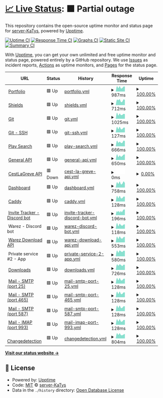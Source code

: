 # [📈 Live Status](https://status.katys.cf): <!--live status--> **🟧 Partial outage**

This repository contains the open-source uptime monitor and status page for [server-KaTys](https://status.katys.cf), powered by [Upptime](https://github.com/upptime/upptime).

[![Uptime CI](https://github.com/server-KaTys/status/workflows/Uptime%20CI/badge.svg)](https://github.com/server-KaTys/status/actions?query=workflow%3A%22Uptime+CI%22)
[![Response Time CI](https://github.com/server-KaTys/status/workflows/Response%20Time%20CI/badge.svg)](https://github.com/server-KaTys/status/actions?query=workflow%3A%22Response+Time+CI%22)
[![Graphs CI](https://github.com/server-KaTys/status/workflows/Graphs%20CI/badge.svg)](https://github.com/server-KaTys/status/actions?query=workflow%3A%22Graphs+CI%22)
[![Static Site CI](https://github.com/server-KaTys/status/workflows/Static%20Site%20CI/badge.svg)](https://github.com/server-KaTys/status/actions?query=workflow%3A%22Static+Site+CI%22)
[![Summary CI](https://github.com/server-KaTys/status/workflows/Summary%20CI/badge.svg)](https://github.com/server-KaTys/status/actions?query=workflow%3A%22Summary+CI%22)

With [Upptime](https://upptime.js.org), you can get your own unlimited and free uptime monitor and status page, powered entirely by a GitHub repository. We use [Issues](https://github.com/server-KaTys/status/issues) as incident reports, [Actions](https://github.com/server-KaTys/status/actions) as uptime monitors, and [Pages](https://status.katys.cf) for the status page.

<!--start: status pages-->
<!-- This summary is generated by Upptime (https://github.com/upptime/upptime) -->
<!-- Do not edit this manually, your changes will be overwritten -->
<!-- prettier-ignore -->
| URL | Status | History | Response Time | Uptime |
| --- | ------ | ------- | ------------- | ------ |
| <img alt="" src="https://icons.duckduckgo.com/ip3/tianalemesle.fr.ico" height="13"> [Portfolio](https://tianalemesle.fr) | 🟩 Up | [portfolio.yml](https://github.com/server-KaTys/status/commits/HEAD/history/portfolio.yml) | <details><summary><img alt="Response time graph" src="./graphs/portfolio/response-time-week.png" height="20"> 987ms</summary><br><a href="https://status.kaki87.net/history/portfolio"><img alt="Response time 935" src="https://img.shields.io/endpoint?url=https%3A%2F%2Fraw.githubusercontent.com%2Fserver-KaTys%2Fstatus%2FHEAD%2Fapi%2Fportfolio%2Fresponse-time.json"></a><br><a href="https://status.kaki87.net/history/portfolio"><img alt="24-hour response time 1125" src="https://img.shields.io/endpoint?url=https%3A%2F%2Fraw.githubusercontent.com%2Fserver-KaTys%2Fstatus%2FHEAD%2Fapi%2Fportfolio%2Fresponse-time-day.json"></a><br><a href="https://status.kaki87.net/history/portfolio"><img alt="7-day response time 987" src="https://img.shields.io/endpoint?url=https%3A%2F%2Fraw.githubusercontent.com%2Fserver-KaTys%2Fstatus%2FHEAD%2Fapi%2Fportfolio%2Fresponse-time-week.json"></a><br><a href="https://status.kaki87.net/history/portfolio"><img alt="30-day response time 935" src="https://img.shields.io/endpoint?url=https%3A%2F%2Fraw.githubusercontent.com%2Fserver-KaTys%2Fstatus%2FHEAD%2Fapi%2Fportfolio%2Fresponse-time-month.json"></a><br><a href="https://status.kaki87.net/history/portfolio"><img alt="1-year response time 935" src="https://img.shields.io/endpoint?url=https%3A%2F%2Fraw.githubusercontent.com%2Fserver-KaTys%2Fstatus%2FHEAD%2Fapi%2Fportfolio%2Fresponse-time-year.json"></a></details> | <details><summary><a href="https://status.kaki87.net/history/portfolio">100.00%</a></summary><a href="https://status.kaki87.net/history/portfolio"><img alt="All-time uptime 100.00%" src="https://img.shields.io/endpoint?url=https%3A%2F%2Fraw.githubusercontent.com%2Fserver-KaTys%2Fstatus%2FHEAD%2Fapi%2Fportfolio%2Fuptime.json"></a><br><a href="https://status.kaki87.net/history/portfolio"><img alt="24-hour uptime 100.00%" src="https://img.shields.io/endpoint?url=https%3A%2F%2Fraw.githubusercontent.com%2Fserver-KaTys%2Fstatus%2FHEAD%2Fapi%2Fportfolio%2Fuptime-day.json"></a><br><a href="https://status.kaki87.net/history/portfolio"><img alt="7-day uptime 100.00%" src="https://img.shields.io/endpoint?url=https%3A%2F%2Fraw.githubusercontent.com%2Fserver-KaTys%2Fstatus%2FHEAD%2Fapi%2Fportfolio%2Fuptime-week.json"></a><br><a href="https://status.kaki87.net/history/portfolio"><img alt="30-day uptime 100.00%" src="https://img.shields.io/endpoint?url=https%3A%2F%2Fraw.githubusercontent.com%2Fserver-KaTys%2Fstatus%2FHEAD%2Fapi%2Fportfolio%2Fuptime-month.json"></a><br><a href="https://status.kaki87.net/history/portfolio"><img alt="1-year uptime 100.00%" src="https://img.shields.io/endpoint?url=https%3A%2F%2Fraw.githubusercontent.com%2Fserver-KaTys%2Fstatus%2FHEAD%2Fapi%2Fportfolio%2Fuptime-year.json"></a></details>
| <img alt="" src="https://icons.duckduckgo.com/ip3/shields.kaki87.net.ico" height="13"> [Shields](https://shields.kaki87.net) | 🟩 Up | [shields.yml](https://github.com/server-KaTys/status/commits/HEAD/history/shields.yml) | <details><summary><img alt="Response time graph" src="./graphs/shields/response-time-week.png" height="20"> 712ms</summary><br><a href="https://status.kaki87.net/history/shields"><img alt="Response time 693" src="https://img.shields.io/endpoint?url=https%3A%2F%2Fraw.githubusercontent.com%2Fserver-KaTys%2Fstatus%2FHEAD%2Fapi%2Fshields%2Fresponse-time.json"></a><br><a href="https://status.kaki87.net/history/shields"><img alt="24-hour response time 780" src="https://img.shields.io/endpoint?url=https%3A%2F%2Fraw.githubusercontent.com%2Fserver-KaTys%2Fstatus%2FHEAD%2Fapi%2Fshields%2Fresponse-time-day.json"></a><br><a href="https://status.kaki87.net/history/shields"><img alt="7-day response time 712" src="https://img.shields.io/endpoint?url=https%3A%2F%2Fraw.githubusercontent.com%2Fserver-KaTys%2Fstatus%2FHEAD%2Fapi%2Fshields%2Fresponse-time-week.json"></a><br><a href="https://status.kaki87.net/history/shields"><img alt="30-day response time 693" src="https://img.shields.io/endpoint?url=https%3A%2F%2Fraw.githubusercontent.com%2Fserver-KaTys%2Fstatus%2FHEAD%2Fapi%2Fshields%2Fresponse-time-month.json"></a><br><a href="https://status.kaki87.net/history/shields"><img alt="1-year response time 693" src="https://img.shields.io/endpoint?url=https%3A%2F%2Fraw.githubusercontent.com%2Fserver-KaTys%2Fstatus%2FHEAD%2Fapi%2Fshields%2Fresponse-time-year.json"></a></details> | <details><summary><a href="https://status.kaki87.net/history/shields">100.00%</a></summary><a href="https://status.kaki87.net/history/shields"><img alt="All-time uptime 100.00%" src="https://img.shields.io/endpoint?url=https%3A%2F%2Fraw.githubusercontent.com%2Fserver-KaTys%2Fstatus%2FHEAD%2Fapi%2Fshields%2Fuptime.json"></a><br><a href="https://status.kaki87.net/history/shields"><img alt="24-hour uptime 100.00%" src="https://img.shields.io/endpoint?url=https%3A%2F%2Fraw.githubusercontent.com%2Fserver-KaTys%2Fstatus%2FHEAD%2Fapi%2Fshields%2Fuptime-day.json"></a><br><a href="https://status.kaki87.net/history/shields"><img alt="7-day uptime 100.00%" src="https://img.shields.io/endpoint?url=https%3A%2F%2Fraw.githubusercontent.com%2Fserver-KaTys%2Fstatus%2FHEAD%2Fapi%2Fshields%2Fuptime-week.json"></a><br><a href="https://status.kaki87.net/history/shields"><img alt="30-day uptime 100.00%" src="https://img.shields.io/endpoint?url=https%3A%2F%2Fraw.githubusercontent.com%2Fserver-KaTys%2Fstatus%2FHEAD%2Fapi%2Fshields%2Fuptime-month.json"></a><br><a href="https://status.kaki87.net/history/shields"><img alt="1-year uptime 100.00%" src="https://img.shields.io/endpoint?url=https%3A%2F%2Fraw.githubusercontent.com%2Fserver-KaTys%2Fstatus%2FHEAD%2Fapi%2Fshields%2Fuptime-year.json"></a></details>
| <img alt="" src="https://icons.duckduckgo.com/ip3/git.kaki87.net.ico" height="13"> [Git](https://git.kaki87.net) | 🟩 Up | [git.yml](https://github.com/server-KaTys/status/commits/HEAD/history/git.yml) | <details><summary><img alt="Response time graph" src="./graphs/git/response-time-week.png" height="20"> 1025ms</summary><br><a href="https://status.kaki87.net/history/git"><img alt="Response time 1049" src="https://img.shields.io/endpoint?url=https%3A%2F%2Fraw.githubusercontent.com%2Fserver-KaTys%2Fstatus%2FHEAD%2Fapi%2Fgit%2Fresponse-time.json"></a><br><a href="https://status.kaki87.net/history/git"><img alt="24-hour response time 1064" src="https://img.shields.io/endpoint?url=https%3A%2F%2Fraw.githubusercontent.com%2Fserver-KaTys%2Fstatus%2FHEAD%2Fapi%2Fgit%2Fresponse-time-day.json"></a><br><a href="https://status.kaki87.net/history/git"><img alt="7-day response time 1025" src="https://img.shields.io/endpoint?url=https%3A%2F%2Fraw.githubusercontent.com%2Fserver-KaTys%2Fstatus%2FHEAD%2Fapi%2Fgit%2Fresponse-time-week.json"></a><br><a href="https://status.kaki87.net/history/git"><img alt="30-day response time 1049" src="https://img.shields.io/endpoint?url=https%3A%2F%2Fraw.githubusercontent.com%2Fserver-KaTys%2Fstatus%2FHEAD%2Fapi%2Fgit%2Fresponse-time-month.json"></a><br><a href="https://status.kaki87.net/history/git"><img alt="1-year response time 1049" src="https://img.shields.io/endpoint?url=https%3A%2F%2Fraw.githubusercontent.com%2Fserver-KaTys%2Fstatus%2FHEAD%2Fapi%2Fgit%2Fresponse-time-year.json"></a></details> | <details><summary><a href="https://status.kaki87.net/history/git">100.00%</a></summary><a href="https://status.kaki87.net/history/git"><img alt="All-time uptime 100.00%" src="https://img.shields.io/endpoint?url=https%3A%2F%2Fraw.githubusercontent.com%2Fserver-KaTys%2Fstatus%2FHEAD%2Fapi%2Fgit%2Fuptime.json"></a><br><a href="https://status.kaki87.net/history/git"><img alt="24-hour uptime 100.00%" src="https://img.shields.io/endpoint?url=https%3A%2F%2Fraw.githubusercontent.com%2Fserver-KaTys%2Fstatus%2FHEAD%2Fapi%2Fgit%2Fuptime-day.json"></a><br><a href="https://status.kaki87.net/history/git"><img alt="7-day uptime 100.00%" src="https://img.shields.io/endpoint?url=https%3A%2F%2Fraw.githubusercontent.com%2Fserver-KaTys%2Fstatus%2FHEAD%2Fapi%2Fgit%2Fuptime-week.json"></a><br><a href="https://status.kaki87.net/history/git"><img alt="30-day uptime 100.00%" src="https://img.shields.io/endpoint?url=https%3A%2F%2Fraw.githubusercontent.com%2Fserver-KaTys%2Fstatus%2FHEAD%2Fapi%2Fgit%2Fuptime-month.json"></a><br><a href="https://status.kaki87.net/history/git"><img alt="1-year uptime 100.00%" src="https://img.shields.io/endpoint?url=https%3A%2F%2Fraw.githubusercontent.com%2Fserver-KaTys%2Fstatus%2FHEAD%2Fapi%2Fgit%2Fuptime-year.json"></a></details>
| <img alt="" src="https://icons.duckduckgo.com/ip3/null.ico" height="13"> [Git - SSH](git.kaki87.net) | 🟩 Up | [git-ssh.yml](https://github.com/server-KaTys/status/commits/HEAD/history/git-ssh.yml) | <details><summary><img alt="Response time graph" src="./graphs/git-ssh/response-time-week.png" height="20"> 127ms</summary><br><a href="https://status.kaki87.net/history/git-ssh"><img alt="Response time 129" src="https://img.shields.io/endpoint?url=https%3A%2F%2Fraw.githubusercontent.com%2Fserver-KaTys%2Fstatus%2FHEAD%2Fapi%2Fgit-ssh%2Fresponse-time.json"></a><br><a href="https://status.kaki87.net/history/git-ssh"><img alt="24-hour response time 140" src="https://img.shields.io/endpoint?url=https%3A%2F%2Fraw.githubusercontent.com%2Fserver-KaTys%2Fstatus%2FHEAD%2Fapi%2Fgit-ssh%2Fresponse-time-day.json"></a><br><a href="https://status.kaki87.net/history/git-ssh"><img alt="7-day response time 127" src="https://img.shields.io/endpoint?url=https%3A%2F%2Fraw.githubusercontent.com%2Fserver-KaTys%2Fstatus%2FHEAD%2Fapi%2Fgit-ssh%2Fresponse-time-week.json"></a><br><a href="https://status.kaki87.net/history/git-ssh"><img alt="30-day response time 129" src="https://img.shields.io/endpoint?url=https%3A%2F%2Fraw.githubusercontent.com%2Fserver-KaTys%2Fstatus%2FHEAD%2Fapi%2Fgit-ssh%2Fresponse-time-month.json"></a><br><a href="https://status.kaki87.net/history/git-ssh"><img alt="1-year response time 129" src="https://img.shields.io/endpoint?url=https%3A%2F%2Fraw.githubusercontent.com%2Fserver-KaTys%2Fstatus%2FHEAD%2Fapi%2Fgit-ssh%2Fresponse-time-year.json"></a></details> | <details><summary><a href="https://status.kaki87.net/history/git-ssh">100.00%</a></summary><a href="https://status.kaki87.net/history/git-ssh"><img alt="All-time uptime 100.00%" src="https://img.shields.io/endpoint?url=https%3A%2F%2Fraw.githubusercontent.com%2Fserver-KaTys%2Fstatus%2FHEAD%2Fapi%2Fgit-ssh%2Fuptime.json"></a><br><a href="https://status.kaki87.net/history/git-ssh"><img alt="24-hour uptime 100.00%" src="https://img.shields.io/endpoint?url=https%3A%2F%2Fraw.githubusercontent.com%2Fserver-KaTys%2Fstatus%2FHEAD%2Fapi%2Fgit-ssh%2Fuptime-day.json"></a><br><a href="https://status.kaki87.net/history/git-ssh"><img alt="7-day uptime 100.00%" src="https://img.shields.io/endpoint?url=https%3A%2F%2Fraw.githubusercontent.com%2Fserver-KaTys%2Fstatus%2FHEAD%2Fapi%2Fgit-ssh%2Fuptime-week.json"></a><br><a href="https://status.kaki87.net/history/git-ssh"><img alt="30-day uptime 100.00%" src="https://img.shields.io/endpoint?url=https%3A%2F%2Fraw.githubusercontent.com%2Fserver-KaTys%2Fstatus%2FHEAD%2Fapi%2Fgit-ssh%2Fuptime-month.json"></a><br><a href="https://status.kaki87.net/history/git-ssh"><img alt="1-year uptime 100.00%" src="https://img.shields.io/endpoint?url=https%3A%2F%2Fraw.githubusercontent.com%2Fserver-KaTys%2Fstatus%2FHEAD%2Fapi%2Fgit-ssh%2Fuptime-year.json"></a></details>
| <img alt="" src="https://icons.duckduckgo.com/ip3/api.playsearch.kaki87.net.ico" height="13"> [Play Search](https://api.playsearch.kaki87.net) | 🟩 Up | [play-search.yml](https://github.com/server-KaTys/status/commits/HEAD/history/play-search.yml) | <details><summary><img alt="Response time graph" src="./graphs/play-search/response-time-week.png" height="20"> 666ms</summary><br><a href="https://status.kaki87.net/history/play-search"><img alt="Response time 637" src="https://img.shields.io/endpoint?url=https%3A%2F%2Fraw.githubusercontent.com%2Fserver-KaTys%2Fstatus%2FHEAD%2Fapi%2Fplay-search%2Fresponse-time.json"></a><br><a href="https://status.kaki87.net/history/play-search"><img alt="24-hour response time 774" src="https://img.shields.io/endpoint?url=https%3A%2F%2Fraw.githubusercontent.com%2Fserver-KaTys%2Fstatus%2FHEAD%2Fapi%2Fplay-search%2Fresponse-time-day.json"></a><br><a href="https://status.kaki87.net/history/play-search"><img alt="7-day response time 666" src="https://img.shields.io/endpoint?url=https%3A%2F%2Fraw.githubusercontent.com%2Fserver-KaTys%2Fstatus%2FHEAD%2Fapi%2Fplay-search%2Fresponse-time-week.json"></a><br><a href="https://status.kaki87.net/history/play-search"><img alt="30-day response time 637" src="https://img.shields.io/endpoint?url=https%3A%2F%2Fraw.githubusercontent.com%2Fserver-KaTys%2Fstatus%2FHEAD%2Fapi%2Fplay-search%2Fresponse-time-month.json"></a><br><a href="https://status.kaki87.net/history/play-search"><img alt="1-year response time 637" src="https://img.shields.io/endpoint?url=https%3A%2F%2Fraw.githubusercontent.com%2Fserver-KaTys%2Fstatus%2FHEAD%2Fapi%2Fplay-search%2Fresponse-time-year.json"></a></details> | <details><summary><a href="https://status.kaki87.net/history/play-search">100.00%</a></summary><a href="https://status.kaki87.net/history/play-search"><img alt="All-time uptime 99.28%" src="https://img.shields.io/endpoint?url=https%3A%2F%2Fraw.githubusercontent.com%2Fserver-KaTys%2Fstatus%2FHEAD%2Fapi%2Fplay-search%2Fuptime.json"></a><br><a href="https://status.kaki87.net/history/play-search"><img alt="24-hour uptime 100.00%" src="https://img.shields.io/endpoint?url=https%3A%2F%2Fraw.githubusercontent.com%2Fserver-KaTys%2Fstatus%2FHEAD%2Fapi%2Fplay-search%2Fuptime-day.json"></a><br><a href="https://status.kaki87.net/history/play-search"><img alt="7-day uptime 100.00%" src="https://img.shields.io/endpoint?url=https%3A%2F%2Fraw.githubusercontent.com%2Fserver-KaTys%2Fstatus%2FHEAD%2Fapi%2Fplay-search%2Fuptime-week.json"></a><br><a href="https://status.kaki87.net/history/play-search"><img alt="30-day uptime 99.28%" src="https://img.shields.io/endpoint?url=https%3A%2F%2Fraw.githubusercontent.com%2Fserver-KaTys%2Fstatus%2FHEAD%2Fapi%2Fplay-search%2Fuptime-month.json"></a><br><a href="https://status.kaki87.net/history/play-search"><img alt="1-year uptime 99.28%" src="https://img.shields.io/endpoint?url=https%3A%2F%2Fraw.githubusercontent.com%2Fserver-KaTys%2Fstatus%2FHEAD%2Fapi%2Fplay-search%2Fuptime-year.json"></a></details>
| <img alt="" src="https://icons.duckduckgo.com/ip3/api.kaki87.net.ico" height="13"> [General API](https://api.kaki87.net) | 🟩 Up | [general-api.yml](https://github.com/server-KaTys/status/commits/HEAD/history/general-api.yml) | <details><summary><img alt="Response time graph" src="./graphs/general-api/response-time-week.png" height="20"> 650ms</summary><br><a href="https://status.kaki87.net/history/general-api"><img alt="Response time 662" src="https://img.shields.io/endpoint?url=https%3A%2F%2Fraw.githubusercontent.com%2Fserver-KaTys%2Fstatus%2FHEAD%2Fapi%2Fgeneral-api%2Fresponse-time.json"></a><br><a href="https://status.kaki87.net/history/general-api"><img alt="24-hour response time 823" src="https://img.shields.io/endpoint?url=https%3A%2F%2Fraw.githubusercontent.com%2Fserver-KaTys%2Fstatus%2FHEAD%2Fapi%2Fgeneral-api%2Fresponse-time-day.json"></a><br><a href="https://status.kaki87.net/history/general-api"><img alt="7-day response time 650" src="https://img.shields.io/endpoint?url=https%3A%2F%2Fraw.githubusercontent.com%2Fserver-KaTys%2Fstatus%2FHEAD%2Fapi%2Fgeneral-api%2Fresponse-time-week.json"></a><br><a href="https://status.kaki87.net/history/general-api"><img alt="30-day response time 662" src="https://img.shields.io/endpoint?url=https%3A%2F%2Fraw.githubusercontent.com%2Fserver-KaTys%2Fstatus%2FHEAD%2Fapi%2Fgeneral-api%2Fresponse-time-month.json"></a><br><a href="https://status.kaki87.net/history/general-api"><img alt="1-year response time 662" src="https://img.shields.io/endpoint?url=https%3A%2F%2Fraw.githubusercontent.com%2Fserver-KaTys%2Fstatus%2FHEAD%2Fapi%2Fgeneral-api%2Fresponse-time-year.json"></a></details> | <details><summary><a href="https://status.kaki87.net/history/general-api">100.00%</a></summary><a href="https://status.kaki87.net/history/general-api"><img alt="All-time uptime 100.00%" src="https://img.shields.io/endpoint?url=https%3A%2F%2Fraw.githubusercontent.com%2Fserver-KaTys%2Fstatus%2FHEAD%2Fapi%2Fgeneral-api%2Fuptime.json"></a><br><a href="https://status.kaki87.net/history/general-api"><img alt="24-hour uptime 100.00%" src="https://img.shields.io/endpoint?url=https%3A%2F%2Fraw.githubusercontent.com%2Fserver-KaTys%2Fstatus%2FHEAD%2Fapi%2Fgeneral-api%2Fuptime-day.json"></a><br><a href="https://status.kaki87.net/history/general-api"><img alt="7-day uptime 100.00%" src="https://img.shields.io/endpoint?url=https%3A%2F%2Fraw.githubusercontent.com%2Fserver-KaTys%2Fstatus%2FHEAD%2Fapi%2Fgeneral-api%2Fuptime-week.json"></a><br><a href="https://status.kaki87.net/history/general-api"><img alt="30-day uptime 100.00%" src="https://img.shields.io/endpoint?url=https%3A%2F%2Fraw.githubusercontent.com%2Fserver-KaTys%2Fstatus%2FHEAD%2Fapi%2Fgeneral-api%2Fuptime-month.json"></a><br><a href="https://status.kaki87.net/history/general-api"><img alt="1-year uptime 100.00%" src="https://img.shields.io/endpoint?url=https%3A%2F%2Fraw.githubusercontent.com%2Fserver-KaTys%2Fstatus%2FHEAD%2Fapi%2Fgeneral-api%2Fuptime-year.json"></a></details>
| <img alt="" src="https://icons.duckduckgo.com/ip3/cestlagreve.api.kaki87.net.ico" height="13"> [CestLaGreve API](https://cestlagreve.api.kaki87.net) | 🟥 Down | [cest-la-greve-api.yml](https://github.com/server-KaTys/status/commits/HEAD/history/cest-la-greve-api.yml) | <details><summary><img alt="Response time graph" src="./graphs/cest-la-greve-api/response-time-week.png" height="20"> 0ms</summary><br><a href="https://status.kaki87.net/history/cest-la-greve-api"><img alt="Response time 0" src="https://img.shields.io/endpoint?url=https%3A%2F%2Fraw.githubusercontent.com%2Fserver-KaTys%2Fstatus%2FHEAD%2Fapi%2Fcest-la-greve-api%2Fresponse-time.json"></a><br><a href="https://status.kaki87.net/history/cest-la-greve-api"><img alt="24-hour response time 0" src="https://img.shields.io/endpoint?url=https%3A%2F%2Fraw.githubusercontent.com%2Fserver-KaTys%2Fstatus%2FHEAD%2Fapi%2Fcest-la-greve-api%2Fresponse-time-day.json"></a><br><a href="https://status.kaki87.net/history/cest-la-greve-api"><img alt="7-day response time 0" src="https://img.shields.io/endpoint?url=https%3A%2F%2Fraw.githubusercontent.com%2Fserver-KaTys%2Fstatus%2FHEAD%2Fapi%2Fcest-la-greve-api%2Fresponse-time-week.json"></a><br><a href="https://status.kaki87.net/history/cest-la-greve-api"><img alt="30-day response time 0" src="https://img.shields.io/endpoint?url=https%3A%2F%2Fraw.githubusercontent.com%2Fserver-KaTys%2Fstatus%2FHEAD%2Fapi%2Fcest-la-greve-api%2Fresponse-time-month.json"></a><br><a href="https://status.kaki87.net/history/cest-la-greve-api"><img alt="1-year response time 0" src="https://img.shields.io/endpoint?url=https%3A%2F%2Fraw.githubusercontent.com%2Fserver-KaTys%2Fstatus%2FHEAD%2Fapi%2Fcest-la-greve-api%2Fresponse-time-year.json"></a></details> | <details><summary><a href="https://status.kaki87.net/history/cest-la-greve-api">0.00%</a></summary><a href="https://status.kaki87.net/history/cest-la-greve-api"><img alt="All-time uptime 0.00%" src="https://img.shields.io/endpoint?url=https%3A%2F%2Fraw.githubusercontent.com%2Fserver-KaTys%2Fstatus%2FHEAD%2Fapi%2Fcest-la-greve-api%2Fuptime.json"></a><br><a href="https://status.kaki87.net/history/cest-la-greve-api"><img alt="24-hour uptime 0.00%" src="https://img.shields.io/endpoint?url=https%3A%2F%2Fraw.githubusercontent.com%2Fserver-KaTys%2Fstatus%2FHEAD%2Fapi%2Fcest-la-greve-api%2Fuptime-day.json"></a><br><a href="https://status.kaki87.net/history/cest-la-greve-api"><img alt="7-day uptime 0.00%" src="https://img.shields.io/endpoint?url=https%3A%2F%2Fraw.githubusercontent.com%2Fserver-KaTys%2Fstatus%2FHEAD%2Fapi%2Fcest-la-greve-api%2Fuptime-week.json"></a><br><a href="https://status.kaki87.net/history/cest-la-greve-api"><img alt="30-day uptime 0.00%" src="https://img.shields.io/endpoint?url=https%3A%2F%2Fraw.githubusercontent.com%2Fserver-KaTys%2Fstatus%2FHEAD%2Fapi%2Fcest-la-greve-api%2Fuptime-month.json"></a><br><a href="https://status.kaki87.net/history/cest-la-greve-api"><img alt="1-year uptime 0.00%" src="https://img.shields.io/endpoint?url=https%3A%2F%2Fraw.githubusercontent.com%2Fserver-KaTys%2Fstatus%2FHEAD%2Fapi%2Fcest-la-greve-api%2Fuptime-year.json"></a></details>
| <img alt="" src="https://icons.duckduckgo.com/ip3/dashboard.kaki87.net.ico" height="13"> [Dashboard](https://dashboard.kaki87.net) | 🟩 Up | [dashboard.yml](https://github.com/server-KaTys/status/commits/HEAD/history/dashboard.yml) | <details><summary><img alt="Response time graph" src="./graphs/dashboard/response-time-week.png" height="20"> 758ms</summary><br><a href="https://status.kaki87.net/history/dashboard"><img alt="Response time 1015" src="https://img.shields.io/endpoint?url=https%3A%2F%2Fraw.githubusercontent.com%2Fserver-KaTys%2Fstatus%2FHEAD%2Fapi%2Fdashboard%2Fresponse-time.json"></a><br><a href="https://status.kaki87.net/history/dashboard"><img alt="24-hour response time 736" src="https://img.shields.io/endpoint?url=https%3A%2F%2Fraw.githubusercontent.com%2Fserver-KaTys%2Fstatus%2FHEAD%2Fapi%2Fdashboard%2Fresponse-time-day.json"></a><br><a href="https://status.kaki87.net/history/dashboard"><img alt="7-day response time 758" src="https://img.shields.io/endpoint?url=https%3A%2F%2Fraw.githubusercontent.com%2Fserver-KaTys%2Fstatus%2FHEAD%2Fapi%2Fdashboard%2Fresponse-time-week.json"></a><br><a href="https://status.kaki87.net/history/dashboard"><img alt="30-day response time 908" src="https://img.shields.io/endpoint?url=https%3A%2F%2Fraw.githubusercontent.com%2Fserver-KaTys%2Fstatus%2FHEAD%2Fapi%2Fdashboard%2Fresponse-time-month.json"></a><br><a href="https://status.kaki87.net/history/dashboard"><img alt="1-year response time 1015" src="https://img.shields.io/endpoint?url=https%3A%2F%2Fraw.githubusercontent.com%2Fserver-KaTys%2Fstatus%2FHEAD%2Fapi%2Fdashboard%2Fresponse-time-year.json"></a></details> | <details><summary><a href="https://status.kaki87.net/history/dashboard">100.00%</a></summary><a href="https://status.kaki87.net/history/dashboard"><img alt="All-time uptime 99.57%" src="https://img.shields.io/endpoint?url=https%3A%2F%2Fraw.githubusercontent.com%2Fserver-KaTys%2Fstatus%2FHEAD%2Fapi%2Fdashboard%2Fuptime.json"></a><br><a href="https://status.kaki87.net/history/dashboard"><img alt="24-hour uptime 100.00%" src="https://img.shields.io/endpoint?url=https%3A%2F%2Fraw.githubusercontent.com%2Fserver-KaTys%2Fstatus%2FHEAD%2Fapi%2Fdashboard%2Fuptime-day.json"></a><br><a href="https://status.kaki87.net/history/dashboard"><img alt="7-day uptime 100.00%" src="https://img.shields.io/endpoint?url=https%3A%2F%2Fraw.githubusercontent.com%2Fserver-KaTys%2Fstatus%2FHEAD%2Fapi%2Fdashboard%2Fuptime-week.json"></a><br><a href="https://status.kaki87.net/history/dashboard"><img alt="30-day uptime 96.94%" src="https://img.shields.io/endpoint?url=https%3A%2F%2Fraw.githubusercontent.com%2Fserver-KaTys%2Fstatus%2FHEAD%2Fapi%2Fdashboard%2Fuptime-month.json"></a><br><a href="https://status.kaki87.net/history/dashboard"><img alt="1-year uptime 99.57%" src="https://img.shields.io/endpoint?url=https%3A%2F%2Fraw.githubusercontent.com%2Fserver-KaTys%2Fstatus%2FHEAD%2Fapi%2Fdashboard%2Fuptime-year.json"></a></details>
| <img alt="" src="https://icons.duckduckgo.com/ip3/null.ico" height="13"> [Caddy](185.16.61.203) | 🟩 Up | [caddy.yml](https://github.com/server-KaTys/status/commits/HEAD/history/caddy.yml) | <details><summary><img alt="Response time graph" src="./graphs/caddy/response-time-week.png" height="20"> 128ms</summary><br><a href="https://status.kaki87.net/history/caddy"><img alt="Response time 130" src="https://img.shields.io/endpoint?url=https%3A%2F%2Fraw.githubusercontent.com%2Fserver-KaTys%2Fstatus%2FHEAD%2Fapi%2Fcaddy%2Fresponse-time.json"></a><br><a href="https://status.kaki87.net/history/caddy"><img alt="24-hour response time 141" src="https://img.shields.io/endpoint?url=https%3A%2F%2Fraw.githubusercontent.com%2Fserver-KaTys%2Fstatus%2FHEAD%2Fapi%2Fcaddy%2Fresponse-time-day.json"></a><br><a href="https://status.kaki87.net/history/caddy"><img alt="7-day response time 128" src="https://img.shields.io/endpoint?url=https%3A%2F%2Fraw.githubusercontent.com%2Fserver-KaTys%2Fstatus%2FHEAD%2Fapi%2Fcaddy%2Fresponse-time-week.json"></a><br><a href="https://status.kaki87.net/history/caddy"><img alt="30-day response time 130" src="https://img.shields.io/endpoint?url=https%3A%2F%2Fraw.githubusercontent.com%2Fserver-KaTys%2Fstatus%2FHEAD%2Fapi%2Fcaddy%2Fresponse-time-month.json"></a><br><a href="https://status.kaki87.net/history/caddy"><img alt="1-year response time 130" src="https://img.shields.io/endpoint?url=https%3A%2F%2Fraw.githubusercontent.com%2Fserver-KaTys%2Fstatus%2FHEAD%2Fapi%2Fcaddy%2Fresponse-time-year.json"></a></details> | <details><summary><a href="https://status.kaki87.net/history/caddy">100.00%</a></summary><a href="https://status.kaki87.net/history/caddy"><img alt="All-time uptime 100.00%" src="https://img.shields.io/endpoint?url=https%3A%2F%2Fraw.githubusercontent.com%2Fserver-KaTys%2Fstatus%2FHEAD%2Fapi%2Fcaddy%2Fuptime.json"></a><br><a href="https://status.kaki87.net/history/caddy"><img alt="24-hour uptime 100.00%" src="https://img.shields.io/endpoint?url=https%3A%2F%2Fraw.githubusercontent.com%2Fserver-KaTys%2Fstatus%2FHEAD%2Fapi%2Fcaddy%2Fuptime-day.json"></a><br><a href="https://status.kaki87.net/history/caddy"><img alt="7-day uptime 100.00%" src="https://img.shields.io/endpoint?url=https%3A%2F%2Fraw.githubusercontent.com%2Fserver-KaTys%2Fstatus%2FHEAD%2Fapi%2Fcaddy%2Fuptime-week.json"></a><br><a href="https://status.kaki87.net/history/caddy"><img alt="30-day uptime 100.00%" src="https://img.shields.io/endpoint?url=https%3A%2F%2Fraw.githubusercontent.com%2Fserver-KaTys%2Fstatus%2FHEAD%2Fapi%2Fcaddy%2Fuptime-month.json"></a><br><a href="https://status.kaki87.net/history/caddy"><img alt="1-year uptime 100.00%" src="https://img.shields.io/endpoint?url=https%3A%2F%2Fraw.githubusercontent.com%2Fserver-KaTys%2Fstatus%2FHEAD%2Fapi%2Fcaddy%2Fuptime-year.json"></a></details>
| <img alt="" src="https://icons.duckduckgo.com/ip3/discord.com.ico" height="13"> [Invite Tracker - Discord bot](https://discord.com/api/guilds/1184503220060573746/widget.json) | 🟩 Up | [invite-tracker-discord-bot.yml](https://github.com/server-KaTys/status/commits/HEAD/history/invite-tracker-discord-bot.yml) | <details><summary><img alt="Response time graph" src="./graphs/invite-tracker-discord-bot/response-time-week.png" height="20"> 196ms</summary><br><a href="https://status.kaki87.net/history/invite-tracker-discord-bot"><img alt="Response time 175" src="https://img.shields.io/endpoint?url=https%3A%2F%2Fraw.githubusercontent.com%2Fserver-KaTys%2Fstatus%2FHEAD%2Fapi%2Finvite-tracker-discord-bot%2Fresponse-time.json"></a><br><a href="https://status.kaki87.net/history/invite-tracker-discord-bot"><img alt="24-hour response time 270" src="https://img.shields.io/endpoint?url=https%3A%2F%2Fraw.githubusercontent.com%2Fserver-KaTys%2Fstatus%2FHEAD%2Fapi%2Finvite-tracker-discord-bot%2Fresponse-time-day.json"></a><br><a href="https://status.kaki87.net/history/invite-tracker-discord-bot"><img alt="7-day response time 196" src="https://img.shields.io/endpoint?url=https%3A%2F%2Fraw.githubusercontent.com%2Fserver-KaTys%2Fstatus%2FHEAD%2Fapi%2Finvite-tracker-discord-bot%2Fresponse-time-week.json"></a><br><a href="https://status.kaki87.net/history/invite-tracker-discord-bot"><img alt="30-day response time 175" src="https://img.shields.io/endpoint?url=https%3A%2F%2Fraw.githubusercontent.com%2Fserver-KaTys%2Fstatus%2FHEAD%2Fapi%2Finvite-tracker-discord-bot%2Fresponse-time-month.json"></a><br><a href="https://status.kaki87.net/history/invite-tracker-discord-bot"><img alt="1-year response time 175" src="https://img.shields.io/endpoint?url=https%3A%2F%2Fraw.githubusercontent.com%2Fserver-KaTys%2Fstatus%2FHEAD%2Fapi%2Finvite-tracker-discord-bot%2Fresponse-time-year.json"></a></details> | <details><summary><a href="https://status.kaki87.net/history/invite-tracker-discord-bot">100.00%</a></summary><a href="https://status.kaki87.net/history/invite-tracker-discord-bot"><img alt="All-time uptime 99.96%" src="https://img.shields.io/endpoint?url=https%3A%2F%2Fraw.githubusercontent.com%2Fserver-KaTys%2Fstatus%2FHEAD%2Fapi%2Finvite-tracker-discord-bot%2Fuptime.json"></a><br><a href="https://status.kaki87.net/history/invite-tracker-discord-bot"><img alt="24-hour uptime 100.00%" src="https://img.shields.io/endpoint?url=https%3A%2F%2Fraw.githubusercontent.com%2Fserver-KaTys%2Fstatus%2FHEAD%2Fapi%2Finvite-tracker-discord-bot%2Fuptime-day.json"></a><br><a href="https://status.kaki87.net/history/invite-tracker-discord-bot"><img alt="7-day uptime 100.00%" src="https://img.shields.io/endpoint?url=https%3A%2F%2Fraw.githubusercontent.com%2Fserver-KaTys%2Fstatus%2FHEAD%2Fapi%2Finvite-tracker-discord-bot%2Fuptime-week.json"></a><br><a href="https://status.kaki87.net/history/invite-tracker-discord-bot"><img alt="30-day uptime 99.96%" src="https://img.shields.io/endpoint?url=https%3A%2F%2Fraw.githubusercontent.com%2Fserver-KaTys%2Fstatus%2FHEAD%2Fapi%2Finvite-tracker-discord-bot%2Fuptime-month.json"></a><br><a href="https://status.kaki87.net/history/invite-tracker-discord-bot"><img alt="1-year uptime 99.96%" src="https://img.shields.io/endpoint?url=https%3A%2F%2Fraw.githubusercontent.com%2Fserver-KaTys%2Fstatus%2FHEAD%2Fapi%2Finvite-tracker-discord-bot%2Fuptime-year.json"></a></details>
| <img alt="" src="https://icons.duckduckgo.com/ip3/null.ico" height="13"> Warez - Discord bot | 🟩 Up | [warez-discord-bot.yml](https://github.com/server-KaTys/status/commits/HEAD/history/warez-discord-bot.yml) | <details><summary><img alt="Response time graph" src="./graphs/warez-discord-bot/response-time-week.png" height="20"> 118ms</summary><br><a href="https://status.kaki87.net/history/warez-discord-bot"><img alt="Response time 107" src="https://img.shields.io/endpoint?url=https%3A%2F%2Fraw.githubusercontent.com%2Fserver-KaTys%2Fstatus%2FHEAD%2Fapi%2Fwarez-discord-bot%2Fresponse-time.json"></a><br><a href="https://status.kaki87.net/history/warez-discord-bot"><img alt="24-hour response time 130" src="https://img.shields.io/endpoint?url=https%3A%2F%2Fraw.githubusercontent.com%2Fserver-KaTys%2Fstatus%2FHEAD%2Fapi%2Fwarez-discord-bot%2Fresponse-time-day.json"></a><br><a href="https://status.kaki87.net/history/warez-discord-bot"><img alt="7-day response time 118" src="https://img.shields.io/endpoint?url=https%3A%2F%2Fraw.githubusercontent.com%2Fserver-KaTys%2Fstatus%2FHEAD%2Fapi%2Fwarez-discord-bot%2Fresponse-time-week.json"></a><br><a href="https://status.kaki87.net/history/warez-discord-bot"><img alt="30-day response time 107" src="https://img.shields.io/endpoint?url=https%3A%2F%2Fraw.githubusercontent.com%2Fserver-KaTys%2Fstatus%2FHEAD%2Fapi%2Fwarez-discord-bot%2Fresponse-time-month.json"></a><br><a href="https://status.kaki87.net/history/warez-discord-bot"><img alt="1-year response time 107" src="https://img.shields.io/endpoint?url=https%3A%2F%2Fraw.githubusercontent.com%2Fserver-KaTys%2Fstatus%2FHEAD%2Fapi%2Fwarez-discord-bot%2Fresponse-time-year.json"></a></details> | <details><summary><a href="https://status.kaki87.net/history/warez-discord-bot">100.00%</a></summary><a href="https://status.kaki87.net/history/warez-discord-bot"><img alt="All-time uptime 99.91%" src="https://img.shields.io/endpoint?url=https%3A%2F%2Fraw.githubusercontent.com%2Fserver-KaTys%2Fstatus%2FHEAD%2Fapi%2Fwarez-discord-bot%2Fuptime.json"></a><br><a href="https://status.kaki87.net/history/warez-discord-bot"><img alt="24-hour uptime 100.00%" src="https://img.shields.io/endpoint?url=https%3A%2F%2Fraw.githubusercontent.com%2Fserver-KaTys%2Fstatus%2FHEAD%2Fapi%2Fwarez-discord-bot%2Fuptime-day.json"></a><br><a href="https://status.kaki87.net/history/warez-discord-bot"><img alt="7-day uptime 100.00%" src="https://img.shields.io/endpoint?url=https%3A%2F%2Fraw.githubusercontent.com%2Fserver-KaTys%2Fstatus%2FHEAD%2Fapi%2Fwarez-discord-bot%2Fuptime-week.json"></a><br><a href="https://status.kaki87.net/history/warez-discord-bot"><img alt="30-day uptime 99.91%" src="https://img.shields.io/endpoint?url=https%3A%2F%2Fraw.githubusercontent.com%2Fserver-KaTys%2Fstatus%2FHEAD%2Fapi%2Fwarez-discord-bot%2Fuptime-month.json"></a><br><a href="https://status.kaki87.net/history/warez-discord-bot"><img alt="1-year uptime 99.91%" src="https://img.shields.io/endpoint?url=https%3A%2F%2Fraw.githubusercontent.com%2Fserver-KaTys%2Fstatus%2FHEAD%2Fapi%2Fwarez-discord-bot%2Fuptime-year.json"></a></details>
| <img alt="" src="https://icons.duckduckgo.com/ip3/wzdl.kaki87.net.ico" height="13"> [Warez Download API](https://wzdl.kaki87.net) | 🟩 Up | [warez-download-api.yml](https://github.com/server-KaTys/status/commits/HEAD/history/warez-download-api.yml) | <details><summary><img alt="Response time graph" src="./graphs/warez-download-api/response-time-week.png" height="20"> 553ms</summary><br><a href="https://status.kaki87.net/history/warez-download-api"><img alt="Response time 600" src="https://img.shields.io/endpoint?url=https%3A%2F%2Fraw.githubusercontent.com%2Fserver-KaTys%2Fstatus%2FHEAD%2Fapi%2Fwarez-download-api%2Fresponse-time.json"></a><br><a href="https://status.kaki87.net/history/warez-download-api"><img alt="24-hour response time 631" src="https://img.shields.io/endpoint?url=https%3A%2F%2Fraw.githubusercontent.com%2Fserver-KaTys%2Fstatus%2FHEAD%2Fapi%2Fwarez-download-api%2Fresponse-time-day.json"></a><br><a href="https://status.kaki87.net/history/warez-download-api"><img alt="7-day response time 553" src="https://img.shields.io/endpoint?url=https%3A%2F%2Fraw.githubusercontent.com%2Fserver-KaTys%2Fstatus%2FHEAD%2Fapi%2Fwarez-download-api%2Fresponse-time-week.json"></a><br><a href="https://status.kaki87.net/history/warez-download-api"><img alt="30-day response time 600" src="https://img.shields.io/endpoint?url=https%3A%2F%2Fraw.githubusercontent.com%2Fserver-KaTys%2Fstatus%2FHEAD%2Fapi%2Fwarez-download-api%2Fresponse-time-month.json"></a><br><a href="https://status.kaki87.net/history/warez-download-api"><img alt="1-year response time 600" src="https://img.shields.io/endpoint?url=https%3A%2F%2Fraw.githubusercontent.com%2Fserver-KaTys%2Fstatus%2FHEAD%2Fapi%2Fwarez-download-api%2Fresponse-time-year.json"></a></details> | <details><summary><a href="https://status.kaki87.net/history/warez-download-api">100.00%</a></summary><a href="https://status.kaki87.net/history/warez-download-api"><img alt="All-time uptime 100.00%" src="https://img.shields.io/endpoint?url=https%3A%2F%2Fraw.githubusercontent.com%2Fserver-KaTys%2Fstatus%2FHEAD%2Fapi%2Fwarez-download-api%2Fuptime.json"></a><br><a href="https://status.kaki87.net/history/warez-download-api"><img alt="24-hour uptime 100.00%" src="https://img.shields.io/endpoint?url=https%3A%2F%2Fraw.githubusercontent.com%2Fserver-KaTys%2Fstatus%2FHEAD%2Fapi%2Fwarez-download-api%2Fuptime-day.json"></a><br><a href="https://status.kaki87.net/history/warez-download-api"><img alt="7-day uptime 100.00%" src="https://img.shields.io/endpoint?url=https%3A%2F%2Fraw.githubusercontent.com%2Fserver-KaTys%2Fstatus%2FHEAD%2Fapi%2Fwarez-download-api%2Fuptime-week.json"></a><br><a href="https://status.kaki87.net/history/warez-download-api"><img alt="30-day uptime 100.00%" src="https://img.shields.io/endpoint?url=https%3A%2F%2Fraw.githubusercontent.com%2Fserver-KaTys%2Fstatus%2FHEAD%2Fapi%2Fwarez-download-api%2Fuptime-month.json"></a><br><a href="https://status.kaki87.net/history/warez-download-api"><img alt="1-year uptime 100.00%" src="https://img.shields.io/endpoint?url=https%3A%2F%2Fraw.githubusercontent.com%2Fserver-KaTys%2Fstatus%2FHEAD%2Fapi%2Fwarez-download-api%2Fuptime-year.json"></a></details>
| <img alt="" src="https://icons.duckduckgo.com/ip3/null.ico" height="13"> Private service #2 - App | 🟩 Up | [private-service-2-app.yml](https://github.com/server-KaTys/status/commits/HEAD/history/private-service-2-app.yml) | <details><summary><img alt="Response time graph" src="./graphs/private-service-2-app/response-time-week.png" height="20"> 580ms</summary><br><a href="https://status.kaki87.net/history/private-service-2-app"><img alt="Response time 603" src="https://img.shields.io/endpoint?url=https%3A%2F%2Fraw.githubusercontent.com%2Fserver-KaTys%2Fstatus%2FHEAD%2Fapi%2Fprivate-service-2-app%2Fresponse-time.json"></a><br><a href="https://status.kaki87.net/history/private-service-2-app"><img alt="24-hour response time 620" src="https://img.shields.io/endpoint?url=https%3A%2F%2Fraw.githubusercontent.com%2Fserver-KaTys%2Fstatus%2FHEAD%2Fapi%2Fprivate-service-2-app%2Fresponse-time-day.json"></a><br><a href="https://status.kaki87.net/history/private-service-2-app"><img alt="7-day response time 580" src="https://img.shields.io/endpoint?url=https%3A%2F%2Fraw.githubusercontent.com%2Fserver-KaTys%2Fstatus%2FHEAD%2Fapi%2Fprivate-service-2-app%2Fresponse-time-week.json"></a><br><a href="https://status.kaki87.net/history/private-service-2-app"><img alt="30-day response time 603" src="https://img.shields.io/endpoint?url=https%3A%2F%2Fraw.githubusercontent.com%2Fserver-KaTys%2Fstatus%2FHEAD%2Fapi%2Fprivate-service-2-app%2Fresponse-time-month.json"></a><br><a href="https://status.kaki87.net/history/private-service-2-app"><img alt="1-year response time 603" src="https://img.shields.io/endpoint?url=https%3A%2F%2Fraw.githubusercontent.com%2Fserver-KaTys%2Fstatus%2FHEAD%2Fapi%2Fprivate-service-2-app%2Fresponse-time-year.json"></a></details> | <details><summary><a href="https://status.kaki87.net/history/private-service-2-app">100.00%</a></summary><a href="https://status.kaki87.net/history/private-service-2-app"><img alt="All-time uptime 100.00%" src="https://img.shields.io/endpoint?url=https%3A%2F%2Fraw.githubusercontent.com%2Fserver-KaTys%2Fstatus%2FHEAD%2Fapi%2Fprivate-service-2-app%2Fuptime.json"></a><br><a href="https://status.kaki87.net/history/private-service-2-app"><img alt="24-hour uptime 100.00%" src="https://img.shields.io/endpoint?url=https%3A%2F%2Fraw.githubusercontent.com%2Fserver-KaTys%2Fstatus%2FHEAD%2Fapi%2Fprivate-service-2-app%2Fuptime-day.json"></a><br><a href="https://status.kaki87.net/history/private-service-2-app"><img alt="7-day uptime 100.00%" src="https://img.shields.io/endpoint?url=https%3A%2F%2Fraw.githubusercontent.com%2Fserver-KaTys%2Fstatus%2FHEAD%2Fapi%2Fprivate-service-2-app%2Fuptime-week.json"></a><br><a href="https://status.kaki87.net/history/private-service-2-app"><img alt="30-day uptime 100.00%" src="https://img.shields.io/endpoint?url=https%3A%2F%2Fraw.githubusercontent.com%2Fserver-KaTys%2Fstatus%2FHEAD%2Fapi%2Fprivate-service-2-app%2Fuptime-month.json"></a><br><a href="https://status.kaki87.net/history/private-service-2-app"><img alt="1-year uptime 100.00%" src="https://img.shields.io/endpoint?url=https%3A%2F%2Fraw.githubusercontent.com%2Fserver-KaTys%2Fstatus%2FHEAD%2Fapi%2Fprivate-service-2-app%2Fuptime-year.json"></a></details>
| <img alt="" src="https://icons.duckduckgo.com/ip3/dl.kaki87.net.ico" height="13"> [Downloads](https://dl.kaki87.net) | 🟩 Up | [downloads.yml](https://github.com/server-KaTys/status/commits/HEAD/history/downloads.yml) | <details><summary><img alt="Response time graph" src="./graphs/downloads/response-time-week.png" height="20"> 726ms</summary><br><a href="https://status.kaki87.net/history/downloads"><img alt="Response time 721" src="https://img.shields.io/endpoint?url=https%3A%2F%2Fraw.githubusercontent.com%2Fserver-KaTys%2Fstatus%2FHEAD%2Fapi%2Fdownloads%2Fresponse-time.json"></a><br><a href="https://status.kaki87.net/history/downloads"><img alt="24-hour response time 752" src="https://img.shields.io/endpoint?url=https%3A%2F%2Fraw.githubusercontent.com%2Fserver-KaTys%2Fstatus%2FHEAD%2Fapi%2Fdownloads%2Fresponse-time-day.json"></a><br><a href="https://status.kaki87.net/history/downloads"><img alt="7-day response time 726" src="https://img.shields.io/endpoint?url=https%3A%2F%2Fraw.githubusercontent.com%2Fserver-KaTys%2Fstatus%2FHEAD%2Fapi%2Fdownloads%2Fresponse-time-week.json"></a><br><a href="https://status.kaki87.net/history/downloads"><img alt="30-day response time 721" src="https://img.shields.io/endpoint?url=https%3A%2F%2Fraw.githubusercontent.com%2Fserver-KaTys%2Fstatus%2FHEAD%2Fapi%2Fdownloads%2Fresponse-time-month.json"></a><br><a href="https://status.kaki87.net/history/downloads"><img alt="1-year response time 721" src="https://img.shields.io/endpoint?url=https%3A%2F%2Fraw.githubusercontent.com%2Fserver-KaTys%2Fstatus%2FHEAD%2Fapi%2Fdownloads%2Fresponse-time-year.json"></a></details> | <details><summary><a href="https://status.kaki87.net/history/downloads">100.00%</a></summary><a href="https://status.kaki87.net/history/downloads"><img alt="All-time uptime 100.00%" src="https://img.shields.io/endpoint?url=https%3A%2F%2Fraw.githubusercontent.com%2Fserver-KaTys%2Fstatus%2FHEAD%2Fapi%2Fdownloads%2Fuptime.json"></a><br><a href="https://status.kaki87.net/history/downloads"><img alt="24-hour uptime 100.00%" src="https://img.shields.io/endpoint?url=https%3A%2F%2Fraw.githubusercontent.com%2Fserver-KaTys%2Fstatus%2FHEAD%2Fapi%2Fdownloads%2Fuptime-day.json"></a><br><a href="https://status.kaki87.net/history/downloads"><img alt="7-day uptime 100.00%" src="https://img.shields.io/endpoint?url=https%3A%2F%2Fraw.githubusercontent.com%2Fserver-KaTys%2Fstatus%2FHEAD%2Fapi%2Fdownloads%2Fuptime-week.json"></a><br><a href="https://status.kaki87.net/history/downloads"><img alt="30-day uptime 100.00%" src="https://img.shields.io/endpoint?url=https%3A%2F%2Fraw.githubusercontent.com%2Fserver-KaTys%2Fstatus%2FHEAD%2Fapi%2Fdownloads%2Fuptime-month.json"></a><br><a href="https://status.kaki87.net/history/downloads"><img alt="1-year uptime 100.00%" src="https://img.shields.io/endpoint?url=https%3A%2F%2Fraw.githubusercontent.com%2Fserver-KaTys%2Fstatus%2FHEAD%2Fapi%2Fdownloads%2Fuptime-year.json"></a></details>
| <img alt="" src="https://icons.duckduckgo.com/ip3/null.ico" height="13"> [Mail - SMTP (port 25)](kaki87.net) | 🟩 Up | [mail-smtp-port-25.yml](https://github.com/server-KaTys/status/commits/HEAD/history/mail-smtp-port-25.yml) | <details><summary><img alt="Response time graph" src="./graphs/mail-smtp-port-25/response-time-week.png" height="20"> 128ms</summary><br><a href="https://status.kaki87.net/history/mail-smtp-port-25"><img alt="Response time 136" src="https://img.shields.io/endpoint?url=https%3A%2F%2Fraw.githubusercontent.com%2Fserver-KaTys%2Fstatus%2FHEAD%2Fapi%2Fmail-smtp-port-25%2Fresponse-time.json"></a><br><a href="https://status.kaki87.net/history/mail-smtp-port-25"><img alt="24-hour response time 141" src="https://img.shields.io/endpoint?url=https%3A%2F%2Fraw.githubusercontent.com%2Fserver-KaTys%2Fstatus%2FHEAD%2Fapi%2Fmail-smtp-port-25%2Fresponse-time-day.json"></a><br><a href="https://status.kaki87.net/history/mail-smtp-port-25"><img alt="7-day response time 128" src="https://img.shields.io/endpoint?url=https%3A%2F%2Fraw.githubusercontent.com%2Fserver-KaTys%2Fstatus%2FHEAD%2Fapi%2Fmail-smtp-port-25%2Fresponse-time-week.json"></a><br><a href="https://status.kaki87.net/history/mail-smtp-port-25"><img alt="30-day response time 136" src="https://img.shields.io/endpoint?url=https%3A%2F%2Fraw.githubusercontent.com%2Fserver-KaTys%2Fstatus%2FHEAD%2Fapi%2Fmail-smtp-port-25%2Fresponse-time-month.json"></a><br><a href="https://status.kaki87.net/history/mail-smtp-port-25"><img alt="1-year response time 136" src="https://img.shields.io/endpoint?url=https%3A%2F%2Fraw.githubusercontent.com%2Fserver-KaTys%2Fstatus%2FHEAD%2Fapi%2Fmail-smtp-port-25%2Fresponse-time-year.json"></a></details> | <details><summary><a href="https://status.kaki87.net/history/mail-smtp-port-25">100.00%</a></summary><a href="https://status.kaki87.net/history/mail-smtp-port-25"><img alt="All-time uptime 100.00%" src="https://img.shields.io/endpoint?url=https%3A%2F%2Fraw.githubusercontent.com%2Fserver-KaTys%2Fstatus%2FHEAD%2Fapi%2Fmail-smtp-port-25%2Fuptime.json"></a><br><a href="https://status.kaki87.net/history/mail-smtp-port-25"><img alt="24-hour uptime 100.00%" src="https://img.shields.io/endpoint?url=https%3A%2F%2Fraw.githubusercontent.com%2Fserver-KaTys%2Fstatus%2FHEAD%2Fapi%2Fmail-smtp-port-25%2Fuptime-day.json"></a><br><a href="https://status.kaki87.net/history/mail-smtp-port-25"><img alt="7-day uptime 100.00%" src="https://img.shields.io/endpoint?url=https%3A%2F%2Fraw.githubusercontent.com%2Fserver-KaTys%2Fstatus%2FHEAD%2Fapi%2Fmail-smtp-port-25%2Fuptime-week.json"></a><br><a href="https://status.kaki87.net/history/mail-smtp-port-25"><img alt="30-day uptime 100.00%" src="https://img.shields.io/endpoint?url=https%3A%2F%2Fraw.githubusercontent.com%2Fserver-KaTys%2Fstatus%2FHEAD%2Fapi%2Fmail-smtp-port-25%2Fuptime-month.json"></a><br><a href="https://status.kaki87.net/history/mail-smtp-port-25"><img alt="1-year uptime 100.00%" src="https://img.shields.io/endpoint?url=https%3A%2F%2Fraw.githubusercontent.com%2Fserver-KaTys%2Fstatus%2FHEAD%2Fapi%2Fmail-smtp-port-25%2Fuptime-year.json"></a></details>
| <img alt="" src="https://icons.duckduckgo.com/ip3/null.ico" height="13"> [Mail - SMTP (port 465)](kaki87.net) | 🟩 Up | [mail-smtp-port-465.yml](https://github.com/server-KaTys/status/commits/HEAD/history/mail-smtp-port-465.yml) | <details><summary><img alt="Response time graph" src="./graphs/mail-smtp-port-465/response-time-week.png" height="20"> 128ms</summary><br><a href="https://status.kaki87.net/history/mail-smtp-port-465"><img alt="Response time 129" src="https://img.shields.io/endpoint?url=https%3A%2F%2Fraw.githubusercontent.com%2Fserver-KaTys%2Fstatus%2FHEAD%2Fapi%2Fmail-smtp-port-465%2Fresponse-time.json"></a><br><a href="https://status.kaki87.net/history/mail-smtp-port-465"><img alt="24-hour response time 140" src="https://img.shields.io/endpoint?url=https%3A%2F%2Fraw.githubusercontent.com%2Fserver-KaTys%2Fstatus%2FHEAD%2Fapi%2Fmail-smtp-port-465%2Fresponse-time-day.json"></a><br><a href="https://status.kaki87.net/history/mail-smtp-port-465"><img alt="7-day response time 128" src="https://img.shields.io/endpoint?url=https%3A%2F%2Fraw.githubusercontent.com%2Fserver-KaTys%2Fstatus%2FHEAD%2Fapi%2Fmail-smtp-port-465%2Fresponse-time-week.json"></a><br><a href="https://status.kaki87.net/history/mail-smtp-port-465"><img alt="30-day response time 129" src="https://img.shields.io/endpoint?url=https%3A%2F%2Fraw.githubusercontent.com%2Fserver-KaTys%2Fstatus%2FHEAD%2Fapi%2Fmail-smtp-port-465%2Fresponse-time-month.json"></a><br><a href="https://status.kaki87.net/history/mail-smtp-port-465"><img alt="1-year response time 129" src="https://img.shields.io/endpoint?url=https%3A%2F%2Fraw.githubusercontent.com%2Fserver-KaTys%2Fstatus%2FHEAD%2Fapi%2Fmail-smtp-port-465%2Fresponse-time-year.json"></a></details> | <details><summary><a href="https://status.kaki87.net/history/mail-smtp-port-465">100.00%</a></summary><a href="https://status.kaki87.net/history/mail-smtp-port-465"><img alt="All-time uptime 100.00%" src="https://img.shields.io/endpoint?url=https%3A%2F%2Fraw.githubusercontent.com%2Fserver-KaTys%2Fstatus%2FHEAD%2Fapi%2Fmail-smtp-port-465%2Fuptime.json"></a><br><a href="https://status.kaki87.net/history/mail-smtp-port-465"><img alt="24-hour uptime 100.00%" src="https://img.shields.io/endpoint?url=https%3A%2F%2Fraw.githubusercontent.com%2Fserver-KaTys%2Fstatus%2FHEAD%2Fapi%2Fmail-smtp-port-465%2Fuptime-day.json"></a><br><a href="https://status.kaki87.net/history/mail-smtp-port-465"><img alt="7-day uptime 100.00%" src="https://img.shields.io/endpoint?url=https%3A%2F%2Fraw.githubusercontent.com%2Fserver-KaTys%2Fstatus%2FHEAD%2Fapi%2Fmail-smtp-port-465%2Fuptime-week.json"></a><br><a href="https://status.kaki87.net/history/mail-smtp-port-465"><img alt="30-day uptime 100.00%" src="https://img.shields.io/endpoint?url=https%3A%2F%2Fraw.githubusercontent.com%2Fserver-KaTys%2Fstatus%2FHEAD%2Fapi%2Fmail-smtp-port-465%2Fuptime-month.json"></a><br><a href="https://status.kaki87.net/history/mail-smtp-port-465"><img alt="1-year uptime 100.00%" src="https://img.shields.io/endpoint?url=https%3A%2F%2Fraw.githubusercontent.com%2Fserver-KaTys%2Fstatus%2FHEAD%2Fapi%2Fmail-smtp-port-465%2Fuptime-year.json"></a></details>
| <img alt="" src="https://icons.duckduckgo.com/ip3/null.ico" height="13"> [Mail - SMTP (port 587)](kaki87.net) | 🟩 Up | [mail-smtp-port-587.yml](https://github.com/server-KaTys/status/commits/HEAD/history/mail-smtp-port-587.yml) | <details><summary><img alt="Response time graph" src="./graphs/mail-smtp-port-587/response-time-week.png" height="20"> 128ms</summary><br><a href="https://status.kaki87.net/history/mail-smtp-port-587"><img alt="Response time 129" src="https://img.shields.io/endpoint?url=https%3A%2F%2Fraw.githubusercontent.com%2Fserver-KaTys%2Fstatus%2FHEAD%2Fapi%2Fmail-smtp-port-587%2Fresponse-time.json"></a><br><a href="https://status.kaki87.net/history/mail-smtp-port-587"><img alt="24-hour response time 141" src="https://img.shields.io/endpoint?url=https%3A%2F%2Fraw.githubusercontent.com%2Fserver-KaTys%2Fstatus%2FHEAD%2Fapi%2Fmail-smtp-port-587%2Fresponse-time-day.json"></a><br><a href="https://status.kaki87.net/history/mail-smtp-port-587"><img alt="7-day response time 128" src="https://img.shields.io/endpoint?url=https%3A%2F%2Fraw.githubusercontent.com%2Fserver-KaTys%2Fstatus%2FHEAD%2Fapi%2Fmail-smtp-port-587%2Fresponse-time-week.json"></a><br><a href="https://status.kaki87.net/history/mail-smtp-port-587"><img alt="30-day response time 129" src="https://img.shields.io/endpoint?url=https%3A%2F%2Fraw.githubusercontent.com%2Fserver-KaTys%2Fstatus%2FHEAD%2Fapi%2Fmail-smtp-port-587%2Fresponse-time-month.json"></a><br><a href="https://status.kaki87.net/history/mail-smtp-port-587"><img alt="1-year response time 129" src="https://img.shields.io/endpoint?url=https%3A%2F%2Fraw.githubusercontent.com%2Fserver-KaTys%2Fstatus%2FHEAD%2Fapi%2Fmail-smtp-port-587%2Fresponse-time-year.json"></a></details> | <details><summary><a href="https://status.kaki87.net/history/mail-smtp-port-587">100.00%</a></summary><a href="https://status.kaki87.net/history/mail-smtp-port-587"><img alt="All-time uptime 100.00%" src="https://img.shields.io/endpoint?url=https%3A%2F%2Fraw.githubusercontent.com%2Fserver-KaTys%2Fstatus%2FHEAD%2Fapi%2Fmail-smtp-port-587%2Fuptime.json"></a><br><a href="https://status.kaki87.net/history/mail-smtp-port-587"><img alt="24-hour uptime 100.00%" src="https://img.shields.io/endpoint?url=https%3A%2F%2Fraw.githubusercontent.com%2Fserver-KaTys%2Fstatus%2FHEAD%2Fapi%2Fmail-smtp-port-587%2Fuptime-day.json"></a><br><a href="https://status.kaki87.net/history/mail-smtp-port-587"><img alt="7-day uptime 100.00%" src="https://img.shields.io/endpoint?url=https%3A%2F%2Fraw.githubusercontent.com%2Fserver-KaTys%2Fstatus%2FHEAD%2Fapi%2Fmail-smtp-port-587%2Fuptime-week.json"></a><br><a href="https://status.kaki87.net/history/mail-smtp-port-587"><img alt="30-day uptime 100.00%" src="https://img.shields.io/endpoint?url=https%3A%2F%2Fraw.githubusercontent.com%2Fserver-KaTys%2Fstatus%2FHEAD%2Fapi%2Fmail-smtp-port-587%2Fuptime-month.json"></a><br><a href="https://status.kaki87.net/history/mail-smtp-port-587"><img alt="1-year uptime 100.00%" src="https://img.shields.io/endpoint?url=https%3A%2F%2Fraw.githubusercontent.com%2Fserver-KaTys%2Fstatus%2FHEAD%2Fapi%2Fmail-smtp-port-587%2Fuptime-year.json"></a></details>
| <img alt="" src="https://icons.duckduckgo.com/ip3/null.ico" height="13"> [Mail - IMAP (port 993)](kaki87.net) | 🟩 Up | [mail-imap-port-993.yml](https://github.com/server-KaTys/status/commits/HEAD/history/mail-imap-port-993.yml) | <details><summary><img alt="Response time graph" src="./graphs/mail-imap-port-993/response-time-week.png" height="20"> 128ms</summary><br><a href="https://status.kaki87.net/history/mail-imap-port-993"><img alt="Response time 129" src="https://img.shields.io/endpoint?url=https%3A%2F%2Fraw.githubusercontent.com%2Fserver-KaTys%2Fstatus%2FHEAD%2Fapi%2Fmail-imap-port-993%2Fresponse-time.json"></a><br><a href="https://status.kaki87.net/history/mail-imap-port-993"><img alt="24-hour response time 141" src="https://img.shields.io/endpoint?url=https%3A%2F%2Fraw.githubusercontent.com%2Fserver-KaTys%2Fstatus%2FHEAD%2Fapi%2Fmail-imap-port-993%2Fresponse-time-day.json"></a><br><a href="https://status.kaki87.net/history/mail-imap-port-993"><img alt="7-day response time 128" src="https://img.shields.io/endpoint?url=https%3A%2F%2Fraw.githubusercontent.com%2Fserver-KaTys%2Fstatus%2FHEAD%2Fapi%2Fmail-imap-port-993%2Fresponse-time-week.json"></a><br><a href="https://status.kaki87.net/history/mail-imap-port-993"><img alt="30-day response time 129" src="https://img.shields.io/endpoint?url=https%3A%2F%2Fraw.githubusercontent.com%2Fserver-KaTys%2Fstatus%2FHEAD%2Fapi%2Fmail-imap-port-993%2Fresponse-time-month.json"></a><br><a href="https://status.kaki87.net/history/mail-imap-port-993"><img alt="1-year response time 129" src="https://img.shields.io/endpoint?url=https%3A%2F%2Fraw.githubusercontent.com%2Fserver-KaTys%2Fstatus%2FHEAD%2Fapi%2Fmail-imap-port-993%2Fresponse-time-year.json"></a></details> | <details><summary><a href="https://status.kaki87.net/history/mail-imap-port-993">100.00%</a></summary><a href="https://status.kaki87.net/history/mail-imap-port-993"><img alt="All-time uptime 100.00%" src="https://img.shields.io/endpoint?url=https%3A%2F%2Fraw.githubusercontent.com%2Fserver-KaTys%2Fstatus%2FHEAD%2Fapi%2Fmail-imap-port-993%2Fuptime.json"></a><br><a href="https://status.kaki87.net/history/mail-imap-port-993"><img alt="24-hour uptime 100.00%" src="https://img.shields.io/endpoint?url=https%3A%2F%2Fraw.githubusercontent.com%2Fserver-KaTys%2Fstatus%2FHEAD%2Fapi%2Fmail-imap-port-993%2Fuptime-day.json"></a><br><a href="https://status.kaki87.net/history/mail-imap-port-993"><img alt="7-day uptime 100.00%" src="https://img.shields.io/endpoint?url=https%3A%2F%2Fraw.githubusercontent.com%2Fserver-KaTys%2Fstatus%2FHEAD%2Fapi%2Fmail-imap-port-993%2Fuptime-week.json"></a><br><a href="https://status.kaki87.net/history/mail-imap-port-993"><img alt="30-day uptime 100.00%" src="https://img.shields.io/endpoint?url=https%3A%2F%2Fraw.githubusercontent.com%2Fserver-KaTys%2Fstatus%2FHEAD%2Fapi%2Fmail-imap-port-993%2Fuptime-month.json"></a><br><a href="https://status.kaki87.net/history/mail-imap-port-993"><img alt="1-year uptime 100.00%" src="https://img.shields.io/endpoint?url=https%3A%2F%2Fraw.githubusercontent.com%2Fserver-KaTys%2Fstatus%2FHEAD%2Fapi%2Fmail-imap-port-993%2Fuptime-year.json"></a></details>
| <img alt="" src="https://icons.duckduckgo.com/ip3/changedetection.kaki87.net.ico" height="13"> [Changedetection](https://changedetection.kaki87.net) | 🟩 Up | [changedetection.yml](https://github.com/server-KaTys/status/commits/HEAD/history/changedetection.yml) | <details><summary><img alt="Response time graph" src="./graphs/changedetection/response-time-week.png" height="20"> 804ms</summary><br><a href="https://status.kaki87.net/history/changedetection"><img alt="Response time 848" src="https://img.shields.io/endpoint?url=https%3A%2F%2Fraw.githubusercontent.com%2Fserver-KaTys%2Fstatus%2FHEAD%2Fapi%2Fchangedetection%2Fresponse-time.json"></a><br><a href="https://status.kaki87.net/history/changedetection"><img alt="24-hour response time 881" src="https://img.shields.io/endpoint?url=https%3A%2F%2Fraw.githubusercontent.com%2Fserver-KaTys%2Fstatus%2FHEAD%2Fapi%2Fchangedetection%2Fresponse-time-day.json"></a><br><a href="https://status.kaki87.net/history/changedetection"><img alt="7-day response time 804" src="https://img.shields.io/endpoint?url=https%3A%2F%2Fraw.githubusercontent.com%2Fserver-KaTys%2Fstatus%2FHEAD%2Fapi%2Fchangedetection%2Fresponse-time-week.json"></a><br><a href="https://status.kaki87.net/history/changedetection"><img alt="30-day response time 848" src="https://img.shields.io/endpoint?url=https%3A%2F%2Fraw.githubusercontent.com%2Fserver-KaTys%2Fstatus%2FHEAD%2Fapi%2Fchangedetection%2Fresponse-time-month.json"></a><br><a href="https://status.kaki87.net/history/changedetection"><img alt="1-year response time 848" src="https://img.shields.io/endpoint?url=https%3A%2F%2Fraw.githubusercontent.com%2Fserver-KaTys%2Fstatus%2FHEAD%2Fapi%2Fchangedetection%2Fresponse-time-year.json"></a></details> | <details><summary><a href="https://status.kaki87.net/history/changedetection">100.00%</a></summary><a href="https://status.kaki87.net/history/changedetection"><img alt="All-time uptime 100.00%" src="https://img.shields.io/endpoint?url=https%3A%2F%2Fraw.githubusercontent.com%2Fserver-KaTys%2Fstatus%2FHEAD%2Fapi%2Fchangedetection%2Fuptime.json"></a><br><a href="https://status.kaki87.net/history/changedetection"><img alt="24-hour uptime 100.00%" src="https://img.shields.io/endpoint?url=https%3A%2F%2Fraw.githubusercontent.com%2Fserver-KaTys%2Fstatus%2FHEAD%2Fapi%2Fchangedetection%2Fuptime-day.json"></a><br><a href="https://status.kaki87.net/history/changedetection"><img alt="7-day uptime 100.00%" src="https://img.shields.io/endpoint?url=https%3A%2F%2Fraw.githubusercontent.com%2Fserver-KaTys%2Fstatus%2FHEAD%2Fapi%2Fchangedetection%2Fuptime-week.json"></a><br><a href="https://status.kaki87.net/history/changedetection"><img alt="30-day uptime 100.00%" src="https://img.shields.io/endpoint?url=https%3A%2F%2Fraw.githubusercontent.com%2Fserver-KaTys%2Fstatus%2FHEAD%2Fapi%2Fchangedetection%2Fuptime-month.json"></a><br><a href="https://status.kaki87.net/history/changedetection"><img alt="1-year uptime 100.00%" src="https://img.shields.io/endpoint?url=https%3A%2F%2Fraw.githubusercontent.com%2Fserver-KaTys%2Fstatus%2FHEAD%2Fapi%2Fchangedetection%2Fuptime-year.json"></a></details>

<!--end: status pages-->

[**Visit our status website →**](https://status.katys.cf)

## 📄 License

- Powered by: [Upptime](https://github.com/upptime/upptime)
- Code: [MIT](./LICENSE) © [server-KaTys](https://status.katys.cf)
- Data in the `./history` directory: [Open Database License](https://opendatacommons.org/licenses/odbl/1-0/)
